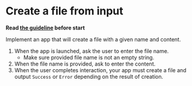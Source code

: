 # Create a file from input

**Read [the guideline](https://github.com/mate-academy/js_task-guideline/blob/master/README.md) before start**

Implement an app that will create a file with a given name and content.

1. When the app is launched, ask the user to enter the file name.
    - Make sure provided file name is not an empty string.
2. When the file name is provided, ask to enter the content.
3. When the user completes interaction, your app must create a file and output `Success` or `Error` depending on the result of creation.


